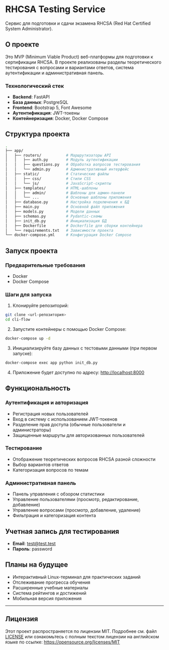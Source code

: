 # RHCSA Testing Service

Сервис для подготовки и сдачи экзамена RHCSA (Red Hat Certified System Administrator).

## О проекте

Это MVP (Minimum Viable Product) веб-платформы для подготовки к сертификации RHCSA. В проекте реализованы разделы теоретического тестирования с вопросами и вариантами ответов, система аутентификации и административная панель.

### Технологический стек

- **Backend**: FastAPI
- **База данных**: PostgreSQL
- **Frontend**: Bootstrap 5, Font Awesome
- **Аутентификация**: JWT-токены
- **Контейнеризация**: Docker, Docker Compose

## Структура проекта

```bash
.
├── app/
│   ├── routers/           # Маршрутизаторы API
│   │   ├── auth.py        # Модуль аутентификации
│   │   ├── questions.py   # Обработка вопросов тестирования
│   │   └── admin.py       # Административный интерфейс
│   ├── static/            # Статические файлы
│   │   ├── css/           # Стили CSS
│   │   └── js/            # JavaScript-скрипты
│   ├── templates/         # HTML-шаблоны
│   │   ├── admin/         # Шаблоны для админ-панели
│   │   └── ...            # Основные шаблоны приложения
│   ├── database.py        # Настройка подключения к БД
│   ├── main.py            # Основной файл приложения
│   ├── models.py          # Модели данных
│   ├── schemas.py         # Pydantic-схемы
│   ├── init_db.py         # Инициализация БД
│   ├── Dockerfile         # Dockerfile для сборки контейнера
│   └── requirements.txt   # Зависимости проекта
└── docker-compose.yml     # Конфигурация Docker Compose
```

## Запуск проекта

### Предварительные требования

- Docker
- Docker Compose

### Шаги для запуска

1. Клонируйте репозиторий:

```bash
git clone <url-репозитория>
cd cli-flow
```

2. Запустите контейнеры с помощью Docker Compose:

```bash
docker-compose up -d
```

3. Инициализируйте базу данных с тестовыми данными (при первом запуске):

```bash
docker-compose exec app python init_db.py
```

4. Приложение будет доступно по адресу: <http://localhost:8000>

## Функциональность

### Аутентификация и авторизация
- Регистрация новых пользователей
- Вход в систему с использованием JWT-токенов
- Разделение прав доступа (обычные пользователи и администраторы)
- Защищенные маршруты для авторизованных пользователей

### Тестирование
- Отображение теоретических вопросов RHCSA разной сложности
- Выбор вариантов ответов
- Категоризация вопросов по темам

### Административная панель
- Панель управления с обзором статистики
- Управление пользователями (просмотр, редактирование, добавление)
- Управление вопросами (просмотр, добавление, удаление)
- Фильтрация и категоризация контента

## Учетная запись для тестирования

- **Email**: test@test.test
- **Пароль**: password

## Планы на будущее

- Интерактивный Linux-терминал для практических заданий
- Отслеживание прогресса обучения
- Расширенные учебные материалы
- Система рейтингов и достижений
- Мобильная версия приложения

---

## Лицензия

Этот проект распространяется по лицензии MIT. Подробнее см. файл [LICENSE](LICENSE) или ознакомьтесь с полным текстом лицензии на английском языке по ссылке: https://opensource.org/licenses/MIT
